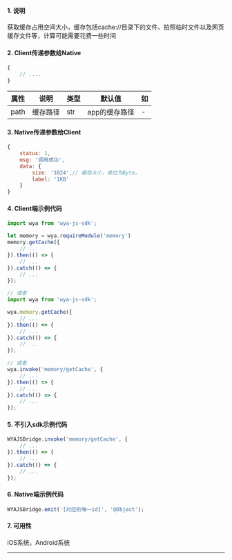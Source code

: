 #### 1. 说明

获取缓存占用空间大小，缓存包括cache://目录下的文件、拍照临时文件以及网页缓存文件等，计算可能需要花费一些时间


#### 2. Client传递参数给Native

```javascript
{
	// ....
}
```

属性 | 说明 | 类型 | 默认值 | 如
---|---|---|---|---
path | 缓存路径 | str | app的缓存路径 | -

#### 3. Native传递参数给Client

```javascript
{
	status: 1,
	msg: '调用成功',
	data: {
		size: '1024',// 缓存大小，单位为Byte。
		label: '1KB' 
	}
}
```


#### 4. Client端示例代码

```javascript
import wya from 'wya-js-sdk';

let memory = wya.requireModule('memory')
memory.getCache({
	// ...
}).then(() => {
	// ...
}).catch(() => {
	// ...
});

// 或者
import wya from 'wya-js-sdk';

wya.memory.getCache({
	// ...
}).then(() => {
	// ...
}).catch(() => {
	// ...
});

// 或者
wya.invoke('memory/getCache', {
	// ...
}).then(() => {
	// ...
}).catch(() => {
	// ...
});
```

#### 5. 不引入sdk示例代码

```javascript
WYAJSBridge.invoke('memory/getCache', {
	// ...
}).then(() => {
	// ...
}).catch(() => {
	// ...
});
```

#### 6. Native端示例代码

```javascript
WYAJSBridge.emit('[对应的唯一id]', '@Object');
```

#### 7. 可用性

iOS系统，Android系统

---------

